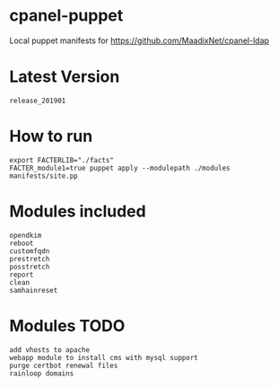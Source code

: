 # cpanel-puppet
Local puppet manifests for https://github.com/MaadixNet/cpanel-ldap

# Latest Version
    release_201901

# How to run

    export FACTERLIB="./facts"
    FACTER_module1=true puppet apply --modulepath ./modules manifests/site.pp

# Modules included

    opendkim
    reboot
    customfqdn
    prestretch
    posstretch
    report
    clean
    samhainreset

# Modules TODO

    add vhosts to apache
    webapp module to install cms with mysql support
    purge certbot renewal files
    rainloop domains

